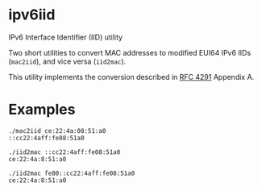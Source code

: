 # ipv6iid
IPv6 Interface Identifier (IID) utility

Two short utilities to convert MAC addresses to modified EUI64 IPv6 IIDs (`mac2iid`), and vice versa (`iid2mac`).

This utility implements the conversion described in [RFC 4291](https://www.rfc-editor.org/rfc/rfc4291.html) Appendix A.

# Examples

```
./mac2iid ce:22:4a:08:51:a0
::cc22:4aff:fe08:51a0
```

```
./iid2mac ::cc22:4aff:fe08:51a0
ce:22:4a:8:51:a0
```

```
./iid2mac fe80::cc22:4aff:fe08:51a0
ce:22:4a:8:51:a0
```
